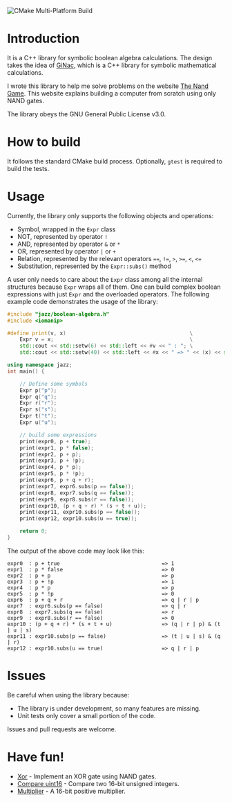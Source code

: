 ![CMake Multi-Platform Build](https://github.com/wamwamja/jazz-boolean-algebra/actions/workflows/cmake-multi-platform.yml/badge.svg)

Introduction
=========
It is a C++ library for symbolic boolean algebra calculations.
The design takes the idea of [GiNac](https://www.ginac.de),
which is a C++ library for symbolic mathematical calculations.

I wrote this library to help me solve problems on the website [The Nand Game](https://nandgame.com).
This website explains building a computer from scratch using only NAND gates.

The library obeys the GNU General Public License v3.0.

How to build
=========
It follows the standard CMake build process. Optionally, `gtest` is required to build the tests.

Usage
=====
Currently, the library only supports the following objects and operations:

- Symbol, wrapped in the `Expr` class
- NOT, represented by operator `!`
- AND, represented by operator `&` or `*`
- OR, represented by operator `|` or `+`
- Relation, represented by the relevant operators `==`, `!=`, `>`, `>=`, `<`, `<=`
- Substitution, represented by the `Expr::subs()` method

A user only needs to care about the `Expr` class among all the internal structures because `Expr` wraps all of them. One
can build complex boolean expressions with just `Expr` and the overloaded operators. The following example code
demonstrates the usage of the library:

```cpp
#include "jazz/boolean-algebra.h"
#include <iomanip>

#define print(v, x)                                        \
    Expr v = x;                                            \
    std::cout << std::setw(6) << std::left << #v << " : "; \
    std::cout << std::setw(40) << std::left << #x << " => " << (x) << std::endl

using namespace jazz;
int main() {

    // Define some symbols
    Expr p("p");
    Expr q("q");
    Expr r("r");
    Expr s("s");
    Expr t("t");
    Expr u("u");

    // build some expressions
    print(expr0, p + true);
    print(expr1, p * false);
    print(expr2, p + p);
    print(expr3, p + !p);
    print(expr4, p * p);
    print(expr5, p * !p);
    print(expr6, p + q + r);
    print(expr7, expr6.subs(p == false));
    print(expr8, expr7.subs(q == false));
    print(expr9, expr8.subs(r == false));
    print(expr10, (p + q + r) * (s + t + u));
    print(expr11, expr10.subs(p == false));
    print(expr12, expr10.subs(u == true));

    return 0;
}
```

The output of the above code may look like this:

```console
expr0  : p + true                                 => 1
expr1  : p * false                                => 0
expr2  : p + p                                    => p
expr3  : p + !p                                   => 1
expr4  : p * p                                    => p
expr5  : p * !p                                   => 0
expr6  : p + q + r                                => q | r | p
expr7  : expr6.subs(p == false)                   => q | r
expr8  : expr7.subs(q == false)                   => r
expr9  : expr8.subs(r == false)                   => 0
expr10 : (p + q + r) * (s + t + u)                => (q | r | p) & (t | u | s)
expr11 : expr10.subs(p == false)                  => (t | u | s) & (q | r)
expr12 : expr10.subs(u == true)                   => q | r | p
```

Issues
======
Be careful when using the library because:

- The library is under development, so many features are missing.
- Unit tests only cover a small portion of the code.

Issues and pull requests are welcome.

Have fun!
=========

* [Xor](nandgames/xor.md) - Implement an XOR gate using NAND gates.
* [Compare uint16](nandgames/compare_uint_16.md) - Compare two 16-bit unsigned integers.
* [Multiplier](nandgames/mul_16u.md) - A 16-bit positive multiplier.
